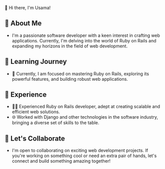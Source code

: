  👋 Hi there, I'm Usama!
## 👀 About Me

- I'm a passionate software developer with a keen interest in crafting web applications. Currently, I'm delving into the world of Ruby on Rails and expanding my horizons in the field of web development.

## 🌱 Learning Journey
- 🚀 Currently, I am focused on mastering Ruby on Rails, exploring its powerful features, and building robust web applications.

## 💼 Experience
- 👨‍💻 Experienced Ruby on Rails developer, adept at creating scalable and efficient web solutions.
- 🌐 Worked with Django and other technologies in the software industry, bringing a diverse set of skills to the table.

## 🤝 Let's Collaborate
- I'm open to collaborating on exciting web development projects. If you're working on something cool or need an extra pair of hands, let's connect and build something amazing together!
